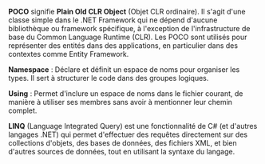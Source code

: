 **POCO** signifie **Plain Old CLR Object** (Objet CLR ordinaire). Il s'agit d'une classe simple dans le .NET Framework qui ne dépend d'aucune bibliothèque ou framework spécifique, à l'exception de l'infrastructure de base du Common Language Runtime (CLR). Les POCO sont utilisés pour représenter des entités dans des applications, en particulier dans des contextes comme Entity Framework.

**Namespace** : Déclare et définit un espace de noms pour organiser les types. Il sert à structurer le code dans des groupes logiques.

**Using** : Permet d'inclure un espace de noms dans le fichier courant, de manière à utiliser ses membres sans avoir à mentionner leur chemin complet.

**LINQ** (Language Integrated Query) est une fonctionnalité de C# (et d'autres langages .NET) qui permet d'effectuer des requêtes directement sur des collections d'objets, des bases de données, des fichiers XML, et bien d'autres sources de données, tout en utilisant la syntaxe du langage.